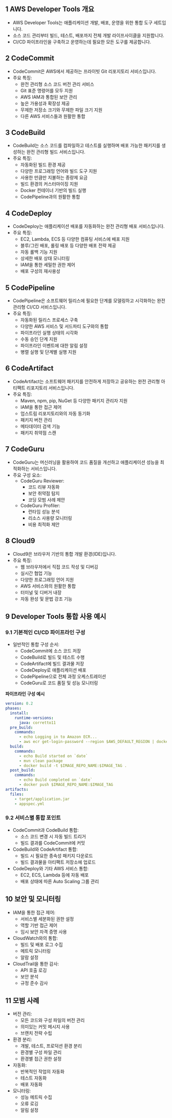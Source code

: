 ## 1 AWS Developer Tools 개요

- AWS Developer Tools는 애플리케이션 개발, 배포, 운영을 위한 통합 도구 세트입니다.
- 소스 코드 관리부터 빌드, 테스트, 배포까지 전체 개발 라이프사이클을 지원합니다.
- CI/CD 파이프라인을 구축하고 운영하는데 필요한 모든 도구를 제공합니다.



## 2 CodeCommit

- CodeCommit은 AWS에서 제공하는 프라이빗 Git 리포지토리 서비스입니다.
- 주요 특징:
    - 완전 관리형 소스 코드 버전 관리 서비스
    - Git 표준 명령어를 모두 지원
    - AWS IAM과 통합된 보안 관리
    - 높은 가용성과 확장성 제공
    - 무제한 저장소 크기와 무제한 파일 크기 지원
    - 다른 AWS 서비스들과 원활한 통합



## 3 CodeBuild

- CodeBuild는 소스 코드를 컴파일하고 테스트를 실행하며 배포 가능한 패키지를 생성하는 완전 관리형 빌드 서비스입니다.
- 주요 특징:
    - 자동화된 빌드 환경 제공
    - 다양한 프로그래밍 언어와 빌드 도구 지원
    - 사용한 만큼만 지불하는 종량제 요금
    - 빌드 환경의 커스터마이징 지원
    - Docker 컨테이너 기반의 빌드 실행
    - CodePipeline과의 원활한 통합



## 4 CodeDeploy

- CodeDeploy는 애플리케이션 배포를 자동화하는 완전 관리형 배포 서비스입니다.
- 주요 특징:
    - EC2, Lambda, ECS 등 다양한 컴퓨팅 서비스에 배포 지원
    - 블루/그린 배포, 롤링 배포 등 다양한 배포 전략 제공
    - 자동 롤백 기능 지원
    - 상세한 배포 상태 모니터링
    - IAM을 통한 세밀한 권한 제어
    - 배포 구성의 재사용성



## 5 CodePipeline

- CodePipeline은 소프트웨어 릴리스에 필요한 단계를 모델링하고 시각화하는 완전 관리형 CI/CD 서비스입니다.
- 주요 특징:
    - 자동화된 릴리스 프로세스 구축
    - 다양한 AWS 서비스 및 서드파티 도구와의 통합
    - 파이프라인 실행 상태의 시각화
    - 수동 승인 단계 지원
    - 파이프라인 이벤트에 대한 알림 설정
    - 병렬 실행 및 단계별 실행 지원



## 6 CodeArtifact

- CodeArtifact는 소프트웨어 패키지를 안전하게 저장하고 공유하는 완전 관리형 아티팩트 리포지토리 서비스입니다.
- 주요 특징:
    - Maven, npm, pip, NuGet 등 다양한 패키지 관리자 지원
    - IAM을 통한 접근 제어
    - 업스트림 리포지토리와의 자동 동기화
    - 패키지 버전 관리
    - 메타데이터 검색 기능
    - 패키지 취약점 스캔



## 7 CodeGuru

- CodeGuru는 머신러닝을 활용하여 코드 품질을 개선하고 애플리케이션 성능을 최적화하는 서비스입니다.
- 주요 구성 요소:
    - CodeGuru Reviewer:
        - 코드 리뷰 자동화
        - 보안 취약점 탐지
        - 코딩 모범 사례 제안
    - CodeGuru Profiler:
        - 런타임 성능 분석
        - 리소스 사용량 모니터링
        - 비용 최적화 제안



## 8 Cloud9

- Cloud9은 브라우저 기반의 통합 개발 환경(IDE)입니다.
- 주요 특징:
    - 웹 브라우저에서 직접 코드 작성 및 디버깅
    - 실시간 협업 기능
    - 다양한 프로그래밍 언어 지원
    - AWS 서비스와의 원활한 통합
    - 터미널 및 디버거 내장
    - 자동 완성 및 문법 강조 기능



## 9 Developer Tools 통합 사용 예시

### 9.1 기본적인 CI/CD 파이프라인 구성

- 일반적인 통합 구성 순서:
    - CodeCommit에 소스 코드 저장
    - CodeBuild로 빌드 및 테스트 수행
    - CodeArtifact에 빌드 결과물 저장
    - CodeDeploy로 애플리케이션 배포
    - CodePipeline으로 전체 과정 오케스트레이션
    - CodeGuru로 코드 품질 및 성능 모니터링



**파이프라인 구성 예시**
```yaml
version: 0.2
phases:
  install:
    runtime-versions:
      java: corretto11
  pre_build:
    commands:
      - echo Logging in to Amazon ECR...
      - aws ecr get-login-password --region $AWS_DEFAULT_REGION | docker login --username AWS --password-stdin $AWS_ACCOUNT_ID.dkr.ecr.$AWS_DEFAULT_REGION.amazonaws.com
  build:
    commands:
      - echo Build started on `date`
      - mvn clean package
      - docker build -t $IMAGE_REPO_NAME:$IMAGE_TAG .
  post_build:
    commands:
      - echo Build completed on `date`
      - docker push $IMAGE_REPO_NAME:$IMAGE_TAG
artifacts:
  files:
    - target/application.jar
    - appspec.yml
```



### 9.2 서비스별 통합 포인트

- CodeCommit과 CodeBuild 통합:
    - 소스 코드 변경 시 자동 빌드 트리거
    - 빌드 결과를 CodeCommit에 커밋
- CodeBuild와 CodeArtifact 통합:
    - 빌드 시 필요한 종속성 패키지 다운로드
    - 빌드 결과물을 아티팩트 저장소에 업로드
- CodeDeploy와 기타 AWS 서비스 통합:
    - EC2, ECS, Lambda 등에 자동 배포
    - 배포 상태에 따른 Auto Scaling 그룹 관리



## 10 보안 및 모니터링

- IAM을 통한 접근 제어:
    - 서비스별 세분화된 권한 설정
    - 역할 기반 접근 제어
    - 임시 보안 자격 증명 사용
- CloudWatch와의 통합:
    - 빌드 및 배포 로그 수집
    - 메트릭 모니터링
    - 알람 설정
- CloudTrail을 통한 감사:
    - API 호출 로깅
    - 보안 분석
    - 규정 준수 감사



## 11 모범 사례

- 버전 관리:
    - 모든 코드와 구성 파일의 버전 관리
    - 의미있는 커밋 메시지 사용
    - 브랜치 전략 수립
- 환경 분리:
    - 개발, 테스트, 프로덕션 환경 분리
    - 환경별 구성 파일 관리
    - 환경별 접근 권한 설정
- 자동화:
    - 반복적인 작업의 자동화
    - 테스트 자동화
    - 배포 자동화
- 모니터링:
    - 성능 메트릭 수집
    - 오류 로깅
    - 알림 설정